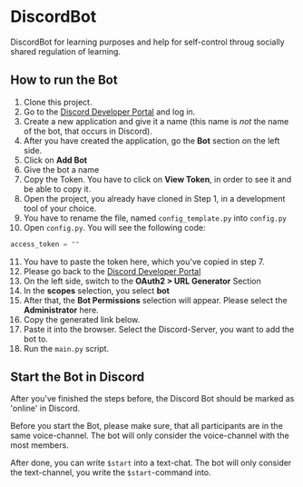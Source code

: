 # DiscordBot
DiscordBot for learning purposes and help for self-control throug socially shared regulation of learning. 

## How to run the Bot
1. Clone this project.
2. Go to the [Discord Developer Portal](https://discord.com/developers) and log in.
3. Create a new application and give it a name (this name is *not* the name of the bot, that occurs in Discord).
4. After you have created the application, go the **Bot** section on the left side.
5. Click on **Add Bot**
6. Give the bot a name
7. Copy the Token. You have to click on **View Token**, in order to see it and be able to copy it.
8. Open the project, you already have cloned in Step 1, in a development tool of your choice.
9. You have to rename the file, named `config_template.py` into `config.py`
10. Open `config.py`. You will see the following code:
```python
access_token = ""
```
11. You have to paste the token here, which you've copied in step 7.
12. Please go back to the [Discord Developer Portal](https://discord.com/developers)
13. On the left side, switch to the **OAuth2 > URL Generator** Section
14. In the **scopes** selection, you select **bot**
15. After that, the **Bot Permissions** selection will appear. Please select the **Administrator** here.
16. Copy the generated link below.
17. Paste it into the browser. Select the Discord-Server, you want to add the bot to.
18. Run the `main.py` script.

## Start the Bot in Discord
After you've finished the steps before, the Discord Bot should be marked as 'online' in Discord.

Before you start the Bot, please make sure, that all participants are in the same voice-channel. The bot will only consider the voice-channel with the most members. 

After done, you can write `$start` into a text-chat. The bot will only consider the text-channel, you write the `$start`-command into.

